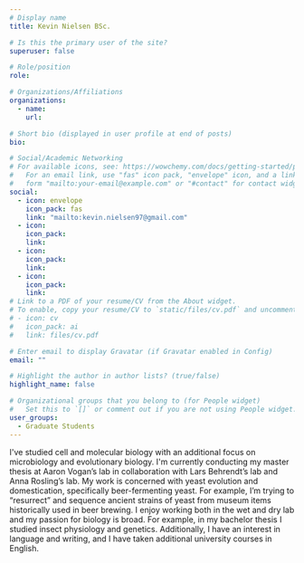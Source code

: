 ```yaml
---
# Display name
title: Kevin Nielsen BSc.

# Is this the primary user of the site?
superuser: false

# Role/position
role:

# Organizations/Affiliations
organizations:
  - name:
    url:

# Short bio (displayed in user profile at end of posts)
bio:

# Social/Academic Networking
# For available icons, see: https://wowchemy.com/docs/getting-started/page-builder/#icons
#   For an email link, use "fas" icon pack, "envelope" icon, and a link in the
#   form "mailto:your-email@example.com" or "#contact" for contact widget.
social:
  - icon: envelope
    icon_pack: fas
    link: "mailto:kevin.nielsen97@gmail.com"
  - icon:
    icon_pack:
    link:
  - icon:
    icon_pack:
    link:
  - icon:
    icon_pack:
    link:
# Link to a PDF of your resume/CV from the About widget.
# To enable, copy your resume/CV to `static/files/cv.pdf` and uncomment the lines below.
# - icon: cv
#   icon_pack: ai
#   link: files/cv.pdf

# Enter email to display Gravatar (if Gravatar enabled in Config)
email: ""

# Highlight the author in author lists? (true/false)
highlight_name: false

# Organizational groups that you belong to (for People widget)
#   Set this to `[]` or comment out if you are not using People widget.
user_groups:
  - Graduate Students
---
```


I've studied cell and molecular biology with an additional focus on microbiology and evolutionary biology. I'm currently conducting my master thesis at Aaron Vogan’s lab in collaboration with Lars Behrendt’s lab and Anna Rosling’s lab. My work is concerned with yeast evolution and domestication, specifically beer-fermenting yeast. For example, I’m trying to “resurrect” and sequence ancient strains of yeast from museum items historically used in beer brewing. I enjoy working both in the wet and dry lab and my passion for biology is broad. For example, in my bachelor thesis I studied insect physiology and genetics. Additionally, I have an interest in language and writing, and I have taken additional university courses in English.
